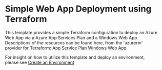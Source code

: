 # Simple Web App Deployment using Terraform

This template provides a simple Terraform configuration to deploy an Azure Web App via a Azure App Services Plan and a Windows Web App. Descriptions of the resources can be found here, from the 'azurerm' provider for Terraform:
[App Service Plan](https://registry.terraform.io/providers/hashicorp/azurerm/latest/docs/resources/app_service)
[Windows Web App](https://registry.terraform.io/providers/hashicorp/azurerm/latest/docs/resources/windows_web_app)

For insight on how to utilize this template and deploy an environment, please see [Create an Environment](https://learn.microsoft.com/en-us/azure/deployment-environments/quickstart-create-access-environments)